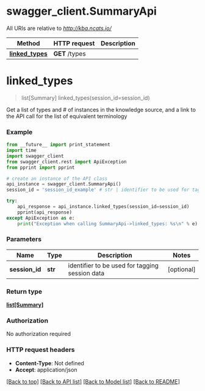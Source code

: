 # swagger_client.SummaryApi

All URIs are relative to *http://kba.ncats.io/*

Method | HTTP request | Description
------------- | ------------- | -------------
[**linked_types**](SummaryApi.md#linked_types) | **GET** /types | 


# **linked_types**
> list[Summary] linked_types(session_id=session_id)



Get a list of types and # of instances in the knowledge source, and a link to the API call for the list of equivalent terminology 

### Example 
```python
from __future__ import print_statement
import time
import swagger_client
from swagger_client.rest import ApiException
from pprint import pprint

# create an instance of the API class
api_instance = swagger_client.SummaryApi()
session_id = 'session_id_example' # str | identifier to be used for tagging session data  (optional)

try: 
    api_response = api_instance.linked_types(session_id=session_id)
    pprint(api_response)
except ApiException as e:
    print("Exception when calling SummaryApi->linked_types: %s\n" % e)
```

### Parameters

Name | Type | Description  | Notes
------------- | ------------- | ------------- | -------------
 **session_id** | **str**| identifier to be used for tagging session data  | [optional] 

### Return type

[**list[Summary]**](Summary.md)

### Authorization

No authorization required

### HTTP request headers

 - **Content-Type**: Not defined
 - **Accept**: application/json

[[Back to top]](#) [[Back to API list]](../README.md#documentation-for-api-endpoints) [[Back to Model list]](../README.md#documentation-for-models) [[Back to README]](../README.md)

